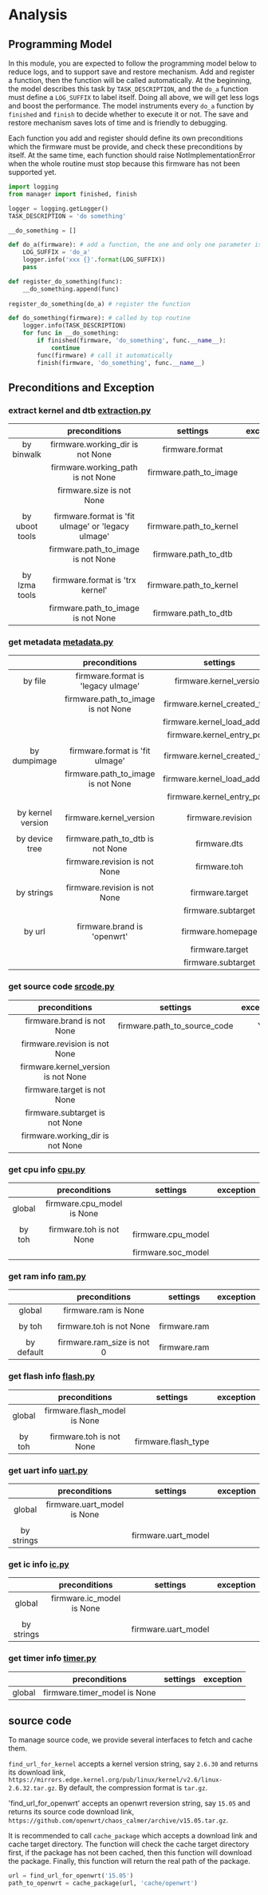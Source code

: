 # Analysis

## Programming Model

In this module, you are expected to follow the programming model below
to reduce logs, and to support save and restore mechanism. Add and register a function, 
then the function will be called automatically. At the beginning, the model describes this task 
by `TASK_DESCRIPTION`,  and the `do_a` function must define a `LOG_SUFFIX` to label itself. Doing 
all above, we will get less logs and boost the performance. The model instruments every `do_a` function
by `finished` and `finish` to decide whether to execute it or not. The save and restore mechanism saves
lots of time and is friendly to debugging.
 
Each function you add and register should define its own preconditions which the firmware must be provide, 
and check these preconditions by itself. At the same time, each function should raise NotImplementationError
when the whole routine must stop because this firmware has not been supported yet.

```python
import logging
from manager import finished, finish

logger = logging.getLogger()
TASK_DESCRIPTION = 'do something'

__do_something = []

def do_a(firmware): # add a function, the one and only one parameter is firmware
    LOG_SUFFIX = 'do_a'
    logger.info('xxx {}'.format(LOG_SUFFIX))
    pass

def register_do_something(func):
    __do_something.append(func)
    
register_do_something(do_a) # register the function

def do_something(firmware): # called by top routine
    logger.info(TASK_DESCRIPTION)
    for func in __do_something:
        if finished(firmware, 'do_something', func.__name__):
            continue
        func(firmware) # call it automatically
        finish(firmware, 'do_something', func.__name__)
```

## Preconditions and Exception

### extract kernel and dtb [extraction.py](.|extraction.py)

|                | preconditions | settings | exception |
|:--------------:|:---:|:---:|:---:|
|   by binwalk   | firmware.working_dir is not None | firmware.format | Y |
|                | firmware.working_path is not None | firmware.path_to_image| |
|                | firmware.size is not None | | |
||||
| by uboot tools | firmware.format is 'fit uImage' or 'legacy uImage' | firmware.path_to_kernel | |
|                | firmware.path_to_image is not None | firmware.path_to_dtb | |
||||
|  by lzma tools | firmware.format is 'trx kernel' | firmware.path_to_kernel | |
|                | firmware.path_to_image is not None | firmware.path_to_dtb | |
    
### get metadata [metadata.py](.|metadata.py)

|                   | preconditions | settings | exception |
|:-----------------:|:---:|:---:|:---:|
|      by file      | firmware.format is 'legacy uImage' | firmware.kernel_version | |
|                   | firmware.path_to_image is not None | firmware.kernel_created_time | |
|                   |                                    | firmware.kernel_load_address | |
|                   |                                    | firmware.kernel_entry_point | |
||||
|    by dumpimage   | firmware.format is 'fit uImage' | firmware.kernel_created_time | |
|                   | firmware.path_to_image is not None | firmware.kernel_load_address | |
|                   |                                    | firmware.kernel_entry_point | |
||||
| by kernel version | firmware.kernel_version | firmware.revision | |
||||
|   by device tree  | firmware.path_to_dtb is not None | firmware.dts | |
|                   | firmware.revision is not None | firmware.toh | |
||||
|     by strings    | firmware.revision is not None | firmware.target | |
|                   |                               | firmware.subtarget | |
||||
|       by url      | firmware.brand is 'openwrt' | firmware.homepage | |
|                   |                             | firmware.target | |
|                   |                             | firmware.subtarget | |
    
### get source code [srcode.py](./srcode.py)

|                   | preconditions | settings | exception |
|:-----------------:|:---:|:---:|:---:|
|                   | firmware.brand is not None | firmware.path_to_source_code | Y |
|                   | firmware.revision is not None | | |
|                   | firmware.kernel_version is not None | | |
|                   | firmware.target is not None | | |
|                   | firmware.subtarget is not None | | |
|                   | firmware.working_dir is not None | | |

### get cpu info [cpu.py](./cpu.py)

|                   | preconditions | settings | exception |
|:-----------------:|:---:|:---:|:---:|
|      global       | firmware.cpu_model is None | | | 
||||
|      by toh       | firmware.toh is not None | firmware.cpu_model | |
|                   |                          | firmware.soc_model | |

### get ram info [ram.py](./ram.py)

|                   | preconditions | settings | exception |
|:-----------------:|:---:|:---:|:---:|
|      global       | firmware.ram is None | | | 
||||
|      by toh       | firmware.toh is not None | firmware.ram | |
||||
|    by default     | firmware.ram_size is not 0 | firmware.ram | |

### get flash info [flash.py](./flash.py)

|                   | preconditions | settings | exception |
|:-----------------:|:---:|:---:|:---:|
|      global       | firmware.flash_model is None | | |
||||
|      by toh       | firmware.toh is not None | firmware.flash_type | |

### get uart info [uart.py](./uart.py)

|                   | preconditions | settings | exception |
|:-----------------:|:---:|:---:|:---:|
|      global       | firmware.uart_model is None | | |
||||
|    by strings     | | firmware.uart_model | |

### get ic info [ic.py](./ic.py)

|                   | preconditions | settings | exception |
|:-----------------:|:---:|:---:|:---:|
|      global       | firmware.ic_model is None | | |
||||
|    by strings     | | firmware.uart_model | |

### get timer info [timer.py](./timer.py)

|                   | preconditions | settings | exception |
|:-----------------:|:---:|:---:|:---:|
|      global       | firmware.timer_model is None | | |

## source code

To manage source code, we provide several interfaces to fetch and cache them.

`find_url_for_kernel` accepts a kernel version string, say `2.6.30` and returns
its download link, `https://mirrors.edge.kernel.org/pub/linux/kernel/v2.6/linux-2.6.32.tar.gz`.
By default, the compression format is `tar.gz`.

'find_url_for_openwrt' accepts an openwrt reversion string, say `15.05` and returns
its source code download link, `https://github.com/openwrt/chaos_calmer/archive/v15.05.tar.gz`.


It is recommended to call `cache_package` which accepts a download link and cache
target directory. The function will check the cache target directory first, if the
package has not been cached, then this function will download the package. Finally, this
function will return the real path of the package.

```python
url = find_url_for_openwrt('15.05')
path_to_openwrt = cache_package(url, 'cache/openwrt')
```

